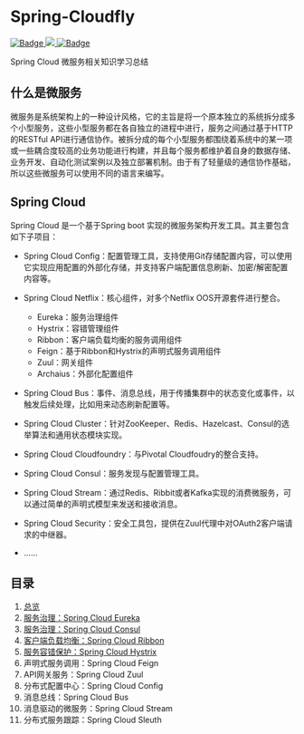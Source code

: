 # Spring-Cloudfly
[![Badge](https://img.shields.io/badge/language-java-brigtgreen.svg) ![](https://img.shields.io/npm/v/drone.svg) ![Badge](https://img.shields.io/badge/link-996.icu-red.svg)](https://996.icu/#/en_US)

Spring Cloud 微服务相关知识学习总结

## 什么是微服务

微服务是系统架构上的一种设计风格，它的主旨是将一个原本独立的系统拆分成多个小型服务，这些小型服务都在各自独立的进程中进行，服务之间通过基于HTTP的RESTful API进行通信协作。被拆分成的每个小型服务都围绕着系统中的某一项或一些耦合度较高的业务功能进行构建，并且每个服务都维护着自身的数据存储、业务开发、自动化测试案例以及独立部署机制。由于有了轻量级的通信协作基础，所以这些微服务可以使用不同的语言来编写。

## Spring Cloud

Spring Cloud 是一个基于Spring boot 实现的微服务架构开发工具。其主要包含如下子项目：

- Spring Cloud Config：配置管理工具，支持使用Git存储配置内容，可以使用它实现应用配置的外部化存储，并支持客户端配置信息刷新、加密/解密配置内容等。
- Spring Cloud Netflix：核心组件，对多个Netflix OOS开源套件进行整合。
  - Eureka：服务治理组件
  - Hystrix：容错管理组件
  - Ribbon：客户端负载均衡的服务调用组件
  - Feign：基于Ribbon和Hystrix的声明式服务调用组件
  - Zuul：网关组件
  - Archaius：外部化配置组件

- Spring Cloud Bus：事件、消息总线，用于传播集群中的状态变化或事件，以触发后续处理，比如用来动态刷新配置等。
- Spring Cloud Cluster：针对ZooKeeper、Redis、Hazelcast、Consul的选举算法和通用状态模块实现。
- Spring Cloud Cloudfoundry：与Pivotal Cloudfoudry的整合支持。
- Spring Cloud Consul：服务发现与配置管理工具。
- Spring Cloud Stream：通过Redis、Ribbit或者Kafka实现的消费微服务，可以通过简单的声明式模型来发送和接收消息。
- Spring Cloud Security：安全工具包，提供在Zuul代理中对OAuth2客户端请求的中继器。
- ……

## 目录

1. [总览](https://github.com/tangming579/Spring-Cloudfly/blob/master/note/0-Overview.md)
2. [服务治理：Spring Cloud Eureka](https://github.com/tangming579/Spring-Cloudfly/blob/master/note/1-%E6%9C%8D%E5%8A%A1%E6%B2%BB%E7%90%86%EF%BC%9ASpringCloudEureka.md)
3. [服务治理：Spring Cloud Consul](https://github.com/tangming579/Spring-Cloudfly/blob/master/note/1-%E6%9C%8D%E5%8A%A1%E6%B2%BB%E7%90%86%EF%BC%9ASpringCloudConsul.md)
4. [客户端负载均衡：Spring Cloud Ribbon](https://github.com/tangming579/Spring-Cloudfly/blob/master/note/2-%E5%AE%A2%E6%88%B7%E7%AB%AF%E8%B4%9F%E8%BD%BD%E5%9D%87%E8%A1%A1%EF%BC%9ASpringCloudRibbon.md)
5. [服务容错保护：Spring Cloud Hystrix](https://github.com/tangming579/Spring-Cloudfly/blob/master/note/3-%E7%86%94%E6%96%AD%E5%99%A8Hystrix.md)
6. 声明式服务调用：Spring Cloud Feign
7. API网关服务：Spring Cloud Zuul
8. 分布式配置中心：Spring Cloud Config
9. 消息总线：Spring Cloud Bus
10. 消息驱动的微服务：Spring Cloud Stream
11. 分布式服务跟踪：Spring Cloud Sleuth